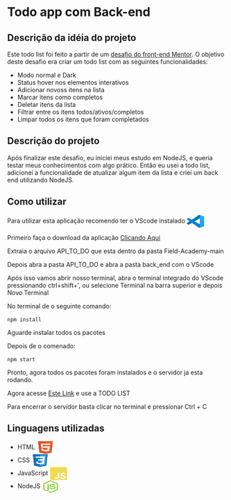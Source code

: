 # Todo app com Back-end

## Descrição da idéia do projeto
Este todo list foi feito a partir de um [desafio do front-end Mentor](https://www.frontendmentor.io/challenges/todo-app-Su1_KokOW).
O objetivo deste desafio era criar um todo list com as seguintes funcionalidades:
- Modo normal e Dark
- Status hover nos elementos interativos
- Adicionar novoss itens na lista
- Marcar itens como completos
- Deletar itens da lista
- Filtrar entre os itens todos/ativos/completos
- Limpar todos os itens que foram completados

## Descrição do projeto
Após finalizar este desafio, eu iniciei meus estudo em NodeJS, e queria testar meus conhecimentos com algo prático.
Então eu usei a todo list, adicionei a funcionalidade de atualizar algum item da lista e criei um back end utilizando NodeJS.

## Como utilizar
Para utilizar esta aplicação recomendo ter o VScode instalado <img align="center" alt="vscode" height="30" width="40" src="https://raw.githubusercontent.com/devicons/devicon/master/icons/vscode/vscode-original.svg">

Primeiro faça o download da aplicação [Clicando Aqui](https://github.com/PedroH-araujo/Field-Academy/archive/refs/heads/main.zip)

Extraia o arquivo API_TO_DO que esta dentro da pasta Field-Academy-main

Depois abra a pasta API_TO_DO e abra a pasta back_end com o VScode

Após isso vamos abrir nosso terminal, abra o terminal integrado do VScode pressionando ctrl+shift+', ou selecione Terminal na barra superior e depois Novo Terminal

No terminal de o seguinte comando:
```
npm install
```
Aguarde instalar todos os pacotes

Depois de o comenado:
```
npm start
```
Pronto, agora todos os pacotes foram instalados e o servidor ja esta rodando.

Agora acesse [Este Link](https://pedroh-araujo.github.io/Field-Academy/API_TO_DO/todo-app-main/) e use a TODO LIST

Para encerrar o servidor basta clicar no terminal e pressionar Ctrl + C

## Linguagens utilizadas

- HTML <img align="center" alt="HTML" height="30" width="40" src="https://raw.githubusercontent.com/devicons/devicon/master/icons/html5/html5-original.svg">
- CSS <img align="center" alt="CSS" height="30" width="40" src="https://raw.githubusercontent.com/devicons/devicon/master/icons/css3/css3-original.svg">
- JavaScript  <img align="center" alt="Js" height="30" width="40" src="https://raw.githubusercontent.com/devicons/devicon/master/icons/javascript/javascript-plain.svg">
- NodeJS <img align="center" alt="NodeJS" height="30" width="40" src="https://raw.githubusercontent.com/devicons/devicon/master/icons/nodejs/nodejs-original.svg">
